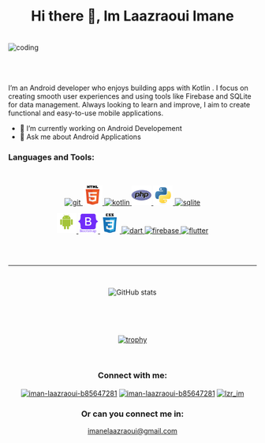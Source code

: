

<div>
 <h1 align="center">Hi there 👋, Im Laazraoui Imane</h1>
</div>
 <br>
<img alt="coding"  src="https://user-images.githubusercontent.com/90236635/232446433-d5540fa2-fe28-4bb8-b929-cdb51fe61336.gif" align="center">
 <br>
<div>
 <br>
 <br>

<br>

<div>
 <p align="left">
 I’m an Android developer who enjoys building apps with Kotlin . 
I focus on creating smooth user experiences and using tools like Firebase and SQLite for data management. Always looking to learn and improve, I aim to create functional and easy-to-use mobile applications.
</p>
<ul>
 <li>🔭 I’m currently working on Android Developement</li>
 <li>💬 Ask me about Android Applications</li>
</ul>
</div>
<div>
<h3 align="left">Languages and Tools:</h3>
 <br>
<p align="center">  <a href="https://git-scm.com/" target="_blank" rel="noreferrer"> <img src="https://www.vectorlogo.zone/logos/git-scm/git-scm-icon.svg" alt="git" width="40" height="40"/> </a> <a href="https://www.w3.org/html/" target="_blank" rel="noreferrer"> <img src="https://raw.githubusercontent.com/devicons/devicon/master/icons/html5/html5-original-wordmark.svg" alt="html5" width="40" height="40"/> </a> <a href="https://kotlinlang.org" target="_blank" rel="noreferrer"> <img src="https://www.vectorlogo.zone/logos/kotlinlang/kotlinlang-icon.svg" alt="kotlin" width="40" height="40"/> </a> <a href="https://www.php.net" target="_blank" rel="noreferrer"> <img src="https://raw.githubusercontent.com/devicons/devicon/master/icons/php/php-original.svg" alt="php" width="40" height="40"/> </a> <a href="https://www.python.org" target="_blank" rel="noreferrer"> <img src="https://raw.githubusercontent.com/devicons/devicon/master/icons/python/python-original.svg" alt="python" width="40" height="40"/> </a> <a href="https://www.sqlite.org/" target="_blank" rel="noreferrer"> <img src="https://www.vectorlogo.zone/logos/sqlite/sqlite-icon.svg" alt="sqlite" width="40" height="40"/> </a> </p>
<p align="center">
 <a href="https://developer.android.com" target="_blank" rel="noreferrer"> <img src="https://raw.githubusercontent.com/devicons/devicon/master/icons/android/android-original-wordmark.svg" alt="android" width="40" height="40"/> </a> <a href="https://getbootstrap.com" target="_blank" rel="noreferrer"> <img src="https://raw.githubusercontent.com/devicons/devicon/master/icons/bootstrap/bootstrap-plain-wordmark.svg" alt="bootstrap" width="40" height="40"/> </a> <a href="https://www.w3schools.com/css/" target="_blank" rel="noreferrer"> <img src="https://raw.githubusercontent.com/devicons/devicon/master/icons/css3/css3-original-wordmark.svg" alt="css3" width="40" height="40"/> </a> <a href="https://dart.dev" target="_blank" rel="noreferrer"> <img src="https://www.vectorlogo.zone/logos/dartlang/dartlang-icon.svg" alt="dart" width="40" height="40"/> </a> <a href="https://firebase.google.com/" target="_blank" rel="noreferrer"> <img src="https://www.vectorlogo.zone/logos/firebase/firebase-icon.svg" alt="firebase" width="40" height="40"/> </a> <a href="https://flutter.dev" target="_blank" rel="noreferrer"> <img src="https://www.vectorlogo.zone/logos/flutterio/flutterio-icon.svg" alt="flutter" width="40" height="40"/> </a>
</p>
</div>
</div>

<br>
<br>
<hr>
<br>
<div>

<div align="center">

![GitHub stats](https://github-readme-stats.vercel.app/api?username=Iman-lzr&show_icons=true&count_private=true&theme=dark)  

</div>

<br>
<br>
<br>
<div align="center">
 
[![trophy](https://github-profile-trophy.vercel.app/?username=Iman-lzr&theme=dark_dimmed)](https://github.com/ryo-ma/github-profile-trophy)


</div>



<div>
<br>

<div align="center">

<h3 align="center">Connect with me:</h3>
 <p align="center">
<a href="https://linkedin.com/in/iman-laazraoui-b85647281" target="blank"><img align="center" src="https://raw.githubusercontent.com/rahuldkjain/github-profile-readme-generator/master/src/images/icons/Social/linked-in-alt.svg" alt="iman-laazraoui-b85647281" height="30" width="40" /></a>
<a href="https://github.com/Iman-lzr" target="blank"><img align="center" src="https://raw.githubusercontent.com/rahuldkjain/github-profile-readme-generator/master/src/images/icons/Social/github.svg" alt="iman-laazraoui-b85647281" height="30" width="40" /></a>
<a href="https://instagram.com/lzr_im" target="blank"><img align="center" src="https://raw.githubusercontent.com/rahuldkjain/github-profile-readme-generator/master/src/images/icons/Social/instagram.svg" alt="lzr_im" height="30" width="40" /></a>
</p>

<h3 align="center">Or can you connect me in:</h3>
 <p align="center">

  <a href="mailto:imanelaazraoui@gmail.com">imanelaazraoui@gmail.com</a></li>

 </p>
</div>

 
</div>
 
</div>
